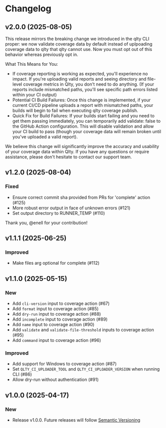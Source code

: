 # Changelog

## v2.0.0 (2025-08-05)

This release mirrors the breaking change we introduced in the qlty CLI proper: we now validate coverage data by default instead of uplpoading coverage data to qlty that qlty cannot use. Now you must opt out of this behavior whereas previously opt in.

What This Means for You:

- If coverage reporting is working as expected, you'll experience no impact. If you're uploading valid reports and seeing directory and file-level coverage metrics in Qlty, you don't need to do anything. (If your reports include mismatched paths, you'll see specific path errors listed within your CI output)
- Potential CI Build Failures: Once this change is implemented, if your current CI/CD pipeline uploads a report with mismatched paths, your builds will begin to fail when executing qlty coverage publish.
- Quick Fix for Build Failures: If your builds start failing and you need to get them passing immediately, you can temporarily add validate: false to the GitHub Action configuration. This will disable validation and allow your CI build to pass (though your coverage data will remain broken until you've uploaded a valid report).

We believe this change will significantly improve the accuracy and usability of your coverage data within Qlty. If you have any questions or require assistance, please don't hesitate to contact our support team.

## v1.2.0 (2025-08-04)

### Fixed

- Ensure correct commit sha provided from PRs for 'complete' action (#125)
- More robust error output in face of unknown errors (#121)
- Set output directory to RUNNER_TEMP (#110)

Thank you, @enell for your contribution!

## v1.1.1 (2025-06-25)

### Improved

- Make files arg optional for complete (#112)

## v1.1.0 (2025-05-15)

### New

- Add `cli-version` input to coverage action (#67)
- Add `format` input to coverage action (#85)
- Add `dry-run` input to coverage action (#88)
- Add `incomplete` input to coverage action (#89)
- Add `name` input to coverage action (#90)
- Add `validate` and `validate-file-threshold` inputs to coverage action (#95)
- Add `command` input to coverage action (#96)

### Improved

- Add support for Windows to coverage action (#87)
- Set `QLTY_CI_UPLOADER_TOOL` and `QLTY_CI_UPLOADER_VERSION` when running CLI (#86)
- Allow dry-run without authentication (#91)

## v1.0.0 (2025-04-17)

### New

- Release v1.0.0. Future releases will follow [Semantic Versioning](https://semver.org/)
